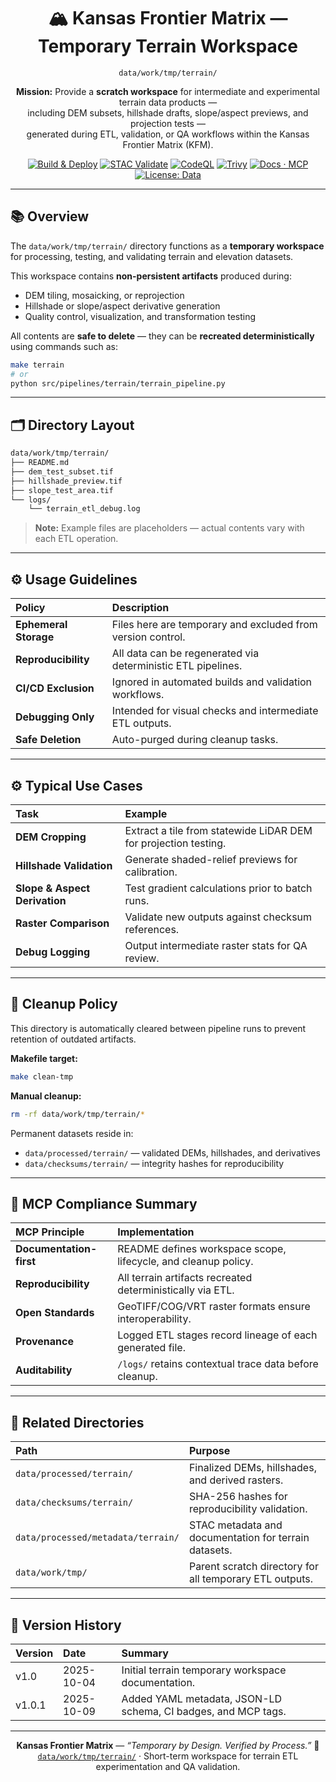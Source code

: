 <div align="center">

# 🏔️ Kansas Frontier Matrix — Temporary Terrain Workspace  
`data/work/tmp/terrain/`

**Mission:** Provide a **scratch workspace** for intermediate and experimental terrain data products —  
including DEM subsets, hillshade drafts, slope/aspect previews, and projection tests —  
generated during ETL, validation, or QA workflows within the Kansas Frontier Matrix (KFM).

[![Build & Deploy](https://github.com/bartytime4life/Kansas-Frontier-Matrix/actions/workflows/site.yml/badge.svg)](../../../../../.github/workflows/site.yml)
[![STAC Validate](https://img.shields.io/badge/STAC-validate-blue)](../../../../../.github/workflows/stac-validate.yml)
[![CodeQL](https://img.shields.io/github/actions/workflow/status/bartytime4life/Kansas-Frontier-Matrix/codeql.yml?label=CodeQL)](../../../../../.github/workflows/codeql.yml)
[![Trivy](https://img.shields.io/badge/container-scan-informational)](../../../../../.github/workflows/trivy.yml)
[![Docs · MCP](https://img.shields.io/badge/Docs-MCP-green)](../../../../../docs/)
[![License: Data](https://img.shields.io/badge/License-CC--BY%204.0-blue)](../../../../../LICENSE)

</div>

---

## 📚 Overview

The `data/work/tmp/terrain/` directory functions as a **temporary workspace**  
for processing, testing, and validating terrain and elevation datasets.  

This workspace contains **non-persistent artifacts** produced during:
- DEM tiling, mosaicking, or reprojection  
- Hillshade or slope/aspect derivative generation  
- Quality control, visualization, and transformation testing  

All contents are **safe to delete** — they can be **recreated deterministically**  
using commands such as:

```bash
make terrain
# or
python src/pipelines/terrain/terrain_pipeline.py
````

---

## 🗂️ Directory Layout

```bash
data/work/tmp/terrain/
├── README.md
├── dem_test_subset.tif
├── hillshade_preview.tif
├── slope_test_area.tif
└── logs/
    └── terrain_etl_debug.log
```

> **Note:** Example files are placeholders — actual contents vary with each ETL operation.

---

## ⚙️ Usage Guidelines

| Policy                | Description                                                  |
| :-------------------- | :----------------------------------------------------------- |
| **Ephemeral Storage** | Files here are temporary and excluded from version control.  |
| **Reproducibility**   | All data can be regenerated via deterministic ETL pipelines. |
| **CI/CD Exclusion**   | Ignored in automated builds and validation workflows.        |
| **Debugging Only**    | Intended for visual checks and intermediate ETL outputs.     |
| **Safe Deletion**     | Auto-purged during cleanup tasks.                            |

---

## ⚙️ Typical Use Cases

| Task                          | Example                                                         |
| :---------------------------- | :-------------------------------------------------------------- |
| **DEM Cropping**              | Extract a tile from statewide LiDAR DEM for projection testing. |
| **Hillshade Validation**      | Generate shaded-relief previews for calibration.                |
| **Slope & Aspect Derivation** | Test gradient calculations prior to batch runs.                 |
| **Raster Comparison**         | Validate new outputs against checksum references.               |
| **Debug Logging**             | Output intermediate raster stats for QA review.                 |

---

## 🧹 Cleanup Policy

This directory is automatically cleared between pipeline runs
to prevent retention of outdated artifacts.

**Makefile target:**

```bash
make clean-tmp
```

**Manual cleanup:**

```bash
rm -rf data/work/tmp/terrain/*
```

Permanent datasets reside in:

* `data/processed/terrain/` — validated DEMs, hillshades, and derivatives
* `data/checksums/terrain/` — integrity hashes for reproducibility

---

## 🧠 MCP Compliance Summary

| MCP Principle           | Implementation                                                 |
| :---------------------- | :------------------------------------------------------------- |
| **Documentation-first** | README defines workspace scope, lifecycle, and cleanup policy. |
| **Reproducibility**     | All terrain artifacts recreated deterministically via ETL.     |
| **Open Standards**      | GeoTIFF/COG/VRT raster formats ensure interoperability.        |
| **Provenance**          | Logged ETL stages record lineage of each generated file.       |
| **Auditability**        | `/logs/` retains contextual trace data before cleanup.         |

---

## 📎 Related Directories

| Path                               | Purpose                                                 |
| :--------------------------------- | :------------------------------------------------------ |
| `data/processed/terrain/`          | Finalized DEMs, hillshades, and derived rasters.        |
| `data/checksums/terrain/`          | SHA-256 hashes for reproducibility validation.          |
| `data/processed/metadata/terrain/` | STAC metadata and documentation for terrain datasets.   |
| `data/work/tmp/`                   | Parent scratch directory for all temporary ETL outputs. |

---

## 📅 Version History

| Version | Date       | Summary                                                       |
| :------ | :--------- | :------------------------------------------------------------ |
| v1.0    | 2025-10-04 | Initial terrain temporary workspace documentation.            |
| v1.0.1  | 2025-10-09 | Added YAML metadata, JSON-LD schema, CI badges, and MCP tags. |

---

<div align="center">

**Kansas Frontier Matrix** — *“Temporary by Design. Verified by Process.”*
📍 [`data/work/tmp/terrain/`](.) · Short-term workspace for terrain ETL experimentation and QA validation.

</div>
